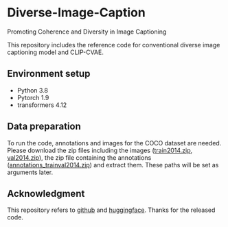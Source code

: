 # Diverse-Image-Caption

Promoting Coherence and Diversity in Image Captioning

This repository includes the reference code for conventional diverse image captioning model and CLIP-CVAE.  

## Environment setup 

- Python 3.8
- Pytorch 1.9
- transformers 4.12 

## Data preparation
To run the code, annotations and images for the COCO dataset are needed.
Please download the zip files including the images ([train2014.zip](http://images.cocodataset.org/zips/train2014.zip), [val2014.zip](http://images.cocodataset.org/zips/val2014.zip)),
the zip file containing the annotations ([annotations_trainval2014.zip](http://images.cocodataset.org/annotations/annotations_trainval2014.zip)) and extract them. These paths will be set as arguments later. 


## Acknowledgment
This repository refers to [github](https://github.com/aimagelab/meshed-memory-transformer) and [huggingface](https://github.com/huggingface/transformers). 
Thanks for the released  code.
